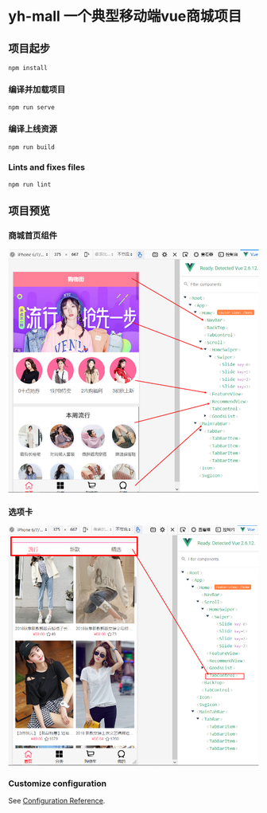 # yh-mall 一个典型移动端vue商城项目

## 项目起步

```javscript
npm install
```

### 编译并加载项目

```javscript
npm run serve
```

### 编译上线资源

```javscript
npm run build
```

### Lints and fixes files

```javscript
npm run lint
```

## 项目预览

### 商城首页组件

![首页注释](public/yh-mall-img/yh-mall_nav.png)

### 选项卡

![导航注释](public/yh-mall-img/yh-mall_nav1.png)

### Customize configuration

See [Configuration Reference](https://cli.vuejs.org/config/).
